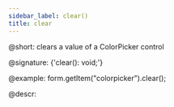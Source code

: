```yaml
---
sidebar_label: clear()
title: clear
---          
```


@short: clears a value of a ColorPicker control

@signature: {'clear(): void;'}

@example:
form.getItem("colorpicker").clear();

@descr:
